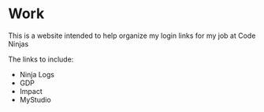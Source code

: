 # Work
This is a website intended to help organize my login links for my job at Code Ninjas

The links to include:
- Ninja Logs
- GDP
- Impact
- MyStudio